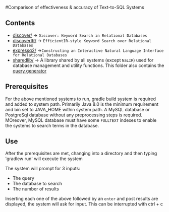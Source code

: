 #Comparison of effectiveness & accuracy of Text-to-SQL Systems


## Contents

* [discover/](discover/) -> `Discover: Keyword Search in Relational Databases`
* [discoverIR/](discoverIR/) -> `EfficientIR-style Keyword Search over Relational Databases`
* [expressq2/](expressq2/) ->`Constructing an Interactive Natural Language Interface for Relational Databases`
* [sharedlib/](sharedlib/) -> A library shared by all systems (except `NaLIR`) used for database management and utility functions. This folder also contains the [query generator](sharedlib/src/main/java/shared/benchmark/Generator.java)

## Prerequisites
For the above mentioned systems to run, gradle build system is required and added to system path. Primarily Java 8.0 is the minimum requirement and bin set to JAVA_HOME within system path. A MySQL database or PostgreSql database without any preprocessing steps is required. MOreover, MySQL database must have some `FULLTEXT` indexes to enable the systems to search terms in the database. 

## Use
After the prerequisites are met, changing into a directory and then typing 'gradlew run' will execute the system

The system will prompt for 3 inputs:
* The query
* The database to search
* The number of results

Inserting each one of the above followed by an `enter` and post results are displayed, the system will ask for input. This can be interrupted with ctrl + c
